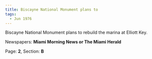 ```yaml
---  
title: Biscayne National Monument plans to  
tags:  
  - Jun 1976  
---  
```

  
Biscayne National Monument plans to rebuild the marina at Elliott Key.  
  
Newspapers: **Miami Morning News or The Miami Herald**  
  
Page: **2**, Section: **B** 
